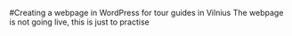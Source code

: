 #Creating a webpage in WordPress for tour guides in Vilnius
The webpage is not going live, this is just to practise
